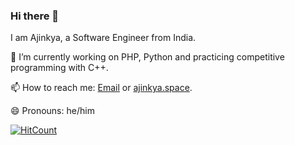 ### Hi there 👋

I am Ajinkya, a Software Engineer from India.

🌱 I’m currently working on PHP, Python and practicing competitive programming with C++.

📫 How to reach me: [Email](mailto:ajinkyabawaskar2@gmail.com) or [ajinkya.space](https://ajinkya.space).

😄 Pronouns: he/him

[![HitCount](http://hits.dwyl.com/ajinkyabawaskar/ajinkyabawaskar.svg)](http://hits.dwyl.com/ajinkyabawaskar/ajinkyabawaskar)
